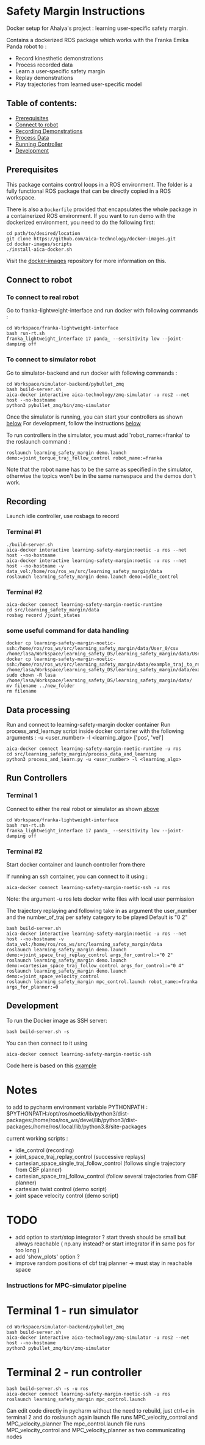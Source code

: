 # Safety Margin Instructions

Docker setup for Ahalya's project : learning user-specific safety margin.

Contains a dockerized ROS package which works with the Franka Emika Panda robot to :
- Record kinesthetic demonstrations
- Process recorded data
- Learn a user-specific safety margin
- Replay demonstrations
- Play trajectories from learned user-specific model

## Table of contents:

* [Prerequisites](#prerequisites)
* [Connect to robot](#connect-to-robot)
* [Recording Demonstrations](#Recording)
* [Process Data](#Data-processing)
* [Running Controller](#run-controllers)
* [Development](#development)

## Prerequisites

This package contains control loops in a ROS environment. The folder is a fully functional ROS package that can
be directly copied in a ROS workspace.

There is also a `Dockerfile` provided that encapsulates the whole package in a containerized ROS environment. If you
want to run demo with the dockerized environment, you need to do the following first:

```console
cd path/to/desired/location
git clone https://github.com/aica-technology/docker-images.git
cd docker-images/scripts
./install-aica-docker.sh
```

Visit the [docker-images](https://github.com/aica-technology/docker-images) repository for more information on this.


## Connect to robot
### To connect to real robot
Go to franka-lightweight-interface and run docker with following commands :
```console
cd Workspace/franka-lightweight-interface
bash run-rt.sh
franka_lightweight_interface 17 panda_ --sensitivity low --joint-damping off
```

### To connect to simulator robot
Go to simulator-backend and run docker with following commands :
```console
cd Workspace/simulator-backend/pybullet_zmq
bash build-server.sh
aica-docker interactive aica-technology/zmq-simulator -u ros2 --net host --no-hostname
python3 pybullet_zmq/bin/zmq-simulator
```
Once the simulator is running, you can start your controllers as shown [below](#run-controllers)
For development, follow the instructions [below](#development)

To run controllers in the simulator, you must add 'robot_name:=franka' to the roslaunch command :
```console
roslaunch learning_safety_margin demo.launch demo:=joint_torque_traj_follow_control robot_name:=franka
```
Note that the robot name has to be the same as specified in the simulator, otherwise the topics won't be in the same
namespace and the demos don't work.

## Recording
Launch idle controller, use rosbags to record

### Terminal #1
```console
./build-server.sh
aica-docker interactive learning-safety-margin:noetic -u ros --net host --no-hostname 
aica-docker interactive learning-safety-margin:noetic -u ros --net host --no-hostname -v data_vol:/home/ros/ros_ws/src/learning_safety_margin/data
roslaunch learning_safety_margin demo.launch demo:=idle_control
```

### Terminal #2
```console 
aica-docker connect learning-safety-margin-noetic-runtime 
cd src/learning_safety_margin/data
rosbag record /joint_states
```

### some useful command for data handling
```console
docker cp learning-safety-margin-noetic-ssh:/home/ros/ros_ws/src/learning_safety_margin/data/User_0/csv /home/lasa/Workspace/learning_safety_DS/learning_safety_margin/data/User_0/csv
docker cp learning-safety-margin-noetic-ssh:/home/ros/ros_ws/src/learning_safety_margin/data/example_traj_to_replay/csv /home/lasa/Workspace/learning_safety_DS/learning_safety_margin/data/example_traj_to_replay
sudo chown -R lasa /home/lasa/Workspace/learning_safety_DS/learning_safety_margin/data/
mv filename ../new_folder
rm filename
```


## Data processing

Run and connect to learning-safety-margin docker container
Run process_and_learn.py script inside docker container with the following arguments :
-u <user_number>
-l <learning_algo> ['pos', 'vel']

```console 
aica-docker connect learning-safety-margin-noetic-runtime -u ros 
cd src/learning_safety_margin/process_data_and_learning
python3 process_and_learn.py -u <user_number> -l <learning_algo> 
```

## Run Controllers

### Terminal 1

Connect to either the real robot or simulator as shown [above](#connect-to-robot)
```console
cd Workspace/franka-lightweight-interface
bash run-rt.sh
franka_lightweight_interface 17 panda_ --sensitivity low --joint-damping off
```

### Terminal #2
Start docker container and launch controller from there

If running an ssh container, you can connect to it using :
```console
aica-docker connect learning-safety-margin-noetic-ssh -u ros
```
Note: the argument -u ros lets docker write files with local user permission

The trajectory replaying and following take in as argument the user_number and the number_of_traj per safety category to be played
Default is "0 2"

```console
bash build-server.sh
aica-docker interactive learning-safety-margin:noetic -u ros --net host --no-hostname -v data_vol:/home/ros/ros_ws/src/learning_safety_margin/data
roslaunch learning_safety_margin demo.launch demo:=joint_space_traj_replay_control args_for_control:="0 2"
roslaunch learning_safety_margin demo.launch demo:=cartesian_space_traj_follow_control args_for_control:="0 4"
roslaunch learning_safety_margin demo.launch demo:=joint_space_velocity_control
roslaunch learning_safety_margin mpc_control.launch robot_name:=franka args_for_planner:=0
```

## Development

To run the Docker image as SSH server:

```console
bash build-server.sh -s
```

You can then connect to it using
```console
aica-docker connect learning-safety-margin-noetic-ssh
```

Code here is based on this [example](https://github.com/domire8/control-libraries-ros-demos/tree/main/rospy_zmq)

# Notes 
to add to pycharm environment variable PYTHONPATH : 
$PYTHONPATH:/opt/ros/noetic/lib/python3/dist-packages:/home/ros/ros_ws/devel/lib/python3/dist-packages:/home/ros/.local/lib/python3.8/site-packages

current working scripts : 
- idle_control (recording) 
- joint_space_traj_replay_control (successive replays)
- cartesian_space_single_traj_follow_control (follows single trajectory from CBF planner)
- cartesian_space_traj_follow_control (follow several trajectories from CBF planner)
- cartesian twist control (demo script)
- joint space velocity control (demo script)


# TODO 
- add option to start/stop integrator ? start thresh should be small but always reachable ( np.any instead? or start integrator if in same pos for too long )
- add 'show_plots' option ?
- improve random positions of cbf traj planner -> must stay in reachable space


### Instructions for MPC-simulator pipeline

# Terminal 1 - run simulator
```console 
cd Workspace/simulator-backend/pybullet_zmq
bash build-server.sh
aica-docker interactive aica-technology/zmq-simulator -u ros2 --net host --no-hostname
python3 pybullet_zmq/bin/zmq-simulator
```

# Terminal 2 - run controller
```console
bash build-server.sh -s -u ros
aica-docker connect learning-safety-margin-noetic-ssh -u ros
roslaunch learning_safety_margin mpc_control.launch
```

Can edit code directly in pycharm without the need to rebuild, just ctrl+c in terminal 2 and do roslaunch again
launch file runs MPC_velocity_control and MPC_velocity_planner
The mpc_control.launch file runs MPC_velocity_control and MPC_velocity_planner as two communicating nodes